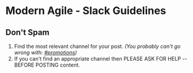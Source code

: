 # Modern Agile - Slack Guidelines

## Don't Spam

1. Find the most relevant channel for your post. _(You probably can't go wrong with: [#promotions](https://modernagile.slack.com/archives/CDJL4CEB1))_
2. If you can't find an appropriate channel then PLEASE ASK FOR HELP -- BEFORE POSTING content.
